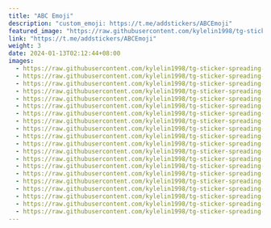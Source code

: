 ```yaml
---
title: "ABC Emoji"
description: "custom_emoji: https://t.me/addstickers/ABCEmoji"
featured_image: "https://raw.githubusercontent.com/kylelin1998/tg-sticker-spreading-worldwide-images/main/img/496e00a6-3102-40a4-9a7b-b00764be633e.jpg"
link: "https://t.me/addstickers/ABCEmoji"
weight: 3
date: 2024-01-13T02:12:44+08:00
images:
  - https://raw.githubusercontent.com/kylelin1998/tg-sticker-spreading-worldwide-images/main/img/496e00a6-3102-40a4-9a7b-b00764be633e.jpg
  - https://raw.githubusercontent.com/kylelin1998/tg-sticker-spreading-worldwide-images/main/img/1c07784b-5959-4cc4-b522-a349a30e249f.jpg
  - https://raw.githubusercontent.com/kylelin1998/tg-sticker-spreading-worldwide-images/main/img/3e17c452-c139-4d39-90b8-2d0ab7766e8e.jpg
  - https://raw.githubusercontent.com/kylelin1998/tg-sticker-spreading-worldwide-images/main/img/f731825f-906d-4cdd-a8e3-0fc2e4c221ad.jpg
  - https://raw.githubusercontent.com/kylelin1998/tg-sticker-spreading-worldwide-images/main/img/11997dcf-6f03-4fc2-ba0e-724a7a87a55d.jpg
  - https://raw.githubusercontent.com/kylelin1998/tg-sticker-spreading-worldwide-images/main/img/c98d2a7e-0616-4bb5-95bb-3be8e654f64b.jpg
  - https://raw.githubusercontent.com/kylelin1998/tg-sticker-spreading-worldwide-images/main/img/2ba7f7c0-eb0e-47eb-b1f8-b7c36daa47b8.jpg
  - https://raw.githubusercontent.com/kylelin1998/tg-sticker-spreading-worldwide-images/main/img/5e962a2f-9e3f-4251-9f34-772becef8b5a.jpg
  - https://raw.githubusercontent.com/kylelin1998/tg-sticker-spreading-worldwide-images/main/img/6da133b2-55b7-4e81-8669-f228942055d6.jpg
  - https://raw.githubusercontent.com/kylelin1998/tg-sticker-spreading-worldwide-images/main/img/09dccb17-60e0-4738-95e2-b54fbf86b68f.jpg
  - https://raw.githubusercontent.com/kylelin1998/tg-sticker-spreading-worldwide-images/main/img/c0354ffc-1dda-45c2-8dbb-6b93c605037d.jpg
  - https://raw.githubusercontent.com/kylelin1998/tg-sticker-spreading-worldwide-images/main/img/ee984e7e-09f2-4c67-a5ea-7587855b41e1.jpg
  - https://raw.githubusercontent.com/kylelin1998/tg-sticker-spreading-worldwide-images/main/img/53e847a4-d954-4b7c-8d87-13a1b7afae8b.jpg
  - https://raw.githubusercontent.com/kylelin1998/tg-sticker-spreading-worldwide-images/main/img/d72fda24-50e7-42eb-a7a0-3d42d64e710c.jpg
  - https://raw.githubusercontent.com/kylelin1998/tg-sticker-spreading-worldwide-images/main/img/bf3b4fad-f002-44e8-98d7-5cf72025501b.jpg
  - https://raw.githubusercontent.com/kylelin1998/tg-sticker-spreading-worldwide-images/main/img/9a7c149d-2fd7-447b-9168-1e74e9ce1828.jpg
  - https://raw.githubusercontent.com/kylelin1998/tg-sticker-spreading-worldwide-images/main/img/a0de7421-5006-4ef6-807d-d5128048834d.jpg
  - https://raw.githubusercontent.com/kylelin1998/tg-sticker-spreading-worldwide-images/main/img/71c59bb3-9008-4a0c-a41d-1b8f86fdbe3d.jpg
  - https://raw.githubusercontent.com/kylelin1998/tg-sticker-spreading-worldwide-images/main/img/d090ea7f-3176-410d-a959-090f4d56f9c2.jpg
  - https://raw.githubusercontent.com/kylelin1998/tg-sticker-spreading-worldwide-images/main/img/215a4b11-43ff-446c-a7a2-e5f96fc35702.jpg
---
```

